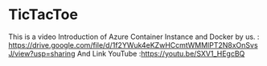 # TicTacToe
This is a video Introduction of Azure Container Instance and Docker by us.
: https://drive.google.com/file/d/1f2YWuk4eKZwHCcmtWMMlPT2N8xOnSvsJ/view?usp=sharing
And Link YouTube
:https://youtu.be/SXV1_HEgcBQ
